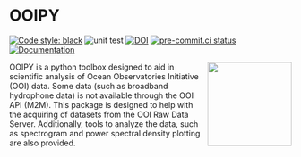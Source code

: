 # OOIPY
[![Code style: black](https://img.shields.io/badge/code%20style-black-000000.svg)](https://github.com/psf/black) ![unit test](https://github.com/ooipy/ooipy/workflows/unit%20test/badge.svg) [![DOI](https://zenodo.org/badge/DOI/10.5281/zenodo.4276862.svg)](https://doi.org/10.5281/zenodo.4276862) [![pre-commit.ci status](https://results.pre-commit.ci/badge/github/Ocean-Data-Lab/ooipy/master.svg)](https://results.pre-commit.ci/latest/github/Ocean-Data-Lab/ooipy/master) [![Documentation](https://readthedocs.org/projects/ooipy/badge/?version=latest)](https://ooipy.readthedocs.io/en/latest/?badge=latest)

<img src='imgs/OOIPY_Logo.png' align="right" width=150>

<!-- SPHINX-START -->

OOIPY is a python toolbox designed to aid in scientific analysis of Ocean Observatories Initiative (OOI) data. Some data (such as broadband hydrophone data) is not available through the OOI API (M2M). This package is designed to help with the acquiring of datasets from the OOI Raw Data Server. Additionally, tools to analyze the data, such as spectrogram and power spectral density plotting are also provided.
